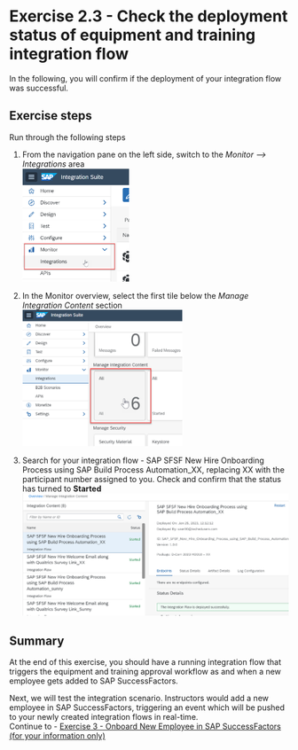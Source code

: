 # Exercise 2.3 - Check the deployment status of equipment and training integration flow

In the following, you will confirm if the deployment of your integration flow was successful.

## Exercise steps

Run through the following steps
1. From the navigation pane on the left side, switch to the *Monitor --> Integrations* area
<br><img src="/exercises/ex1/images/01-0015.png" width=40% height=40%>

2. In the Monitor overview, select the first tile below the *Manage Integration Content* section
<br><img src="/exercises/ex1/images/01-0016.png" width=60% height=60%>

3. Search for your integration flow - SAP SFSF New Hire Onboarding Process using SAP Build Process Automation_XX, replacing XX with the participant number assigned to you. Check and confirm that the status has turned to <b>Started</b>
<br>![Design menu](/exercises/ex2/images/02-0009.png)

## Summary

At the end of this exercise, you should have a running integration flow that triggers the equipment and training approval workflow as and when a new employee gets added to SAP SuccessFactors.

Next, we will test the integration scenario. Instructors would add a new employee in SAP SuccessFactors, triggering an event which will be pushed to your newly created integration flows in real-time.
<br>Continue to - [Exercise 3 - Onboard New Employee in SAP SuccessFactors (for your information only)](/exercises/ex3/README.md)

